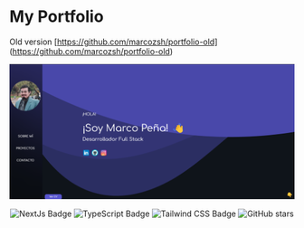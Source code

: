 # My Portfolio

Old version [https://github.com/marcozsh/portfolio-old] (https://github.com/marcozsh/portfolio-old)

<div align="center">
<a href="">
<img src="./public/front-page.png">
</a>
</div>

<div align="center">

![NextJs Badge](https://img.shields.io/badge/Next-black?style=for-the-badge&logo=next.js&logoColor=white&style=flat)
![TypeScript Badge](https://img.shields.io/badge/typescript-%23007ACC.svg?style=for-the-badge&logo=typescript&logoColor=white&style=flat)
![Tailwind CSS Badge](https://img.shields.io/badge/Tailwind%20CSS-06B6D4?logo=tailwindcss&logoColor=fff&style=flat)
![GitHub stars](https://img.shields.io/github/stars/marcozsh/portfolio-old)

</div>
